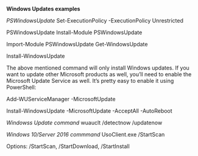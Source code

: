 **Windows Updates examples**

*PSWindowsUpdate*
Set-ExecutionPolicy -ExecutionPolicy Unrestricted

PSWindowsUpdate
Install-Module PSWindowsUpdate

Import-Module PSWindowsUpdate
Get-WindowsUpdate

Install-WindowsUpdate

The above mentioned command will only install Windows updates. If you want to update other Microsoft products as well, you’ll need to enable the Microsoft Update Service as well. It’s pretty easy to enable it using PowerShell:

Add-WUServiceManager -MicrosoftUpdate

Install-WindowsUpdate -MicrosoftUpdate -AcceptAll -AutoReboot

*Windowss Update command*
wuauclt /detectnow /updatenow

*Windows 10/Server 2016 commmand*
UsoClient.exe /StartScan

Options:
/StartScan, /StartDownload, /StartInstall


